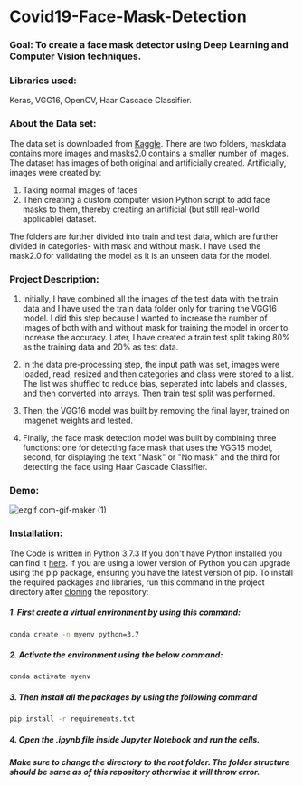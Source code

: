 # Covid19-Face-Mask-Detection
### Goal: To create a face mask detector using Deep Learning and Computer Vision techniques.

### Libraries used: 
Keras, VGG16, OpenCV, Haar Cascade Classifier. 

### About the Data set: 
The data set is downloaded from [Kaggle](https://www.kaggle.com/niharika41298/withwithout-mask). 
There are two folders, maskdata contains more images and masks2.0 contains a smaller number of images.
The dataset has images of both original and artificially created.
Artificially, images were created by:

1. Taking normal images of faces
2. Then creating a custom computer vision Python script to add face masks to them, thereby creating an artificial 
(but still real-world applicable) dataset.

The folders are further divided into train and test data, which are further divided in categories- with mask and without mask.
I have used the mask2.0 for validating the model as it is an unseen data for the model.

### Project Description:
1. Initially, I have combined all the images of the test data with the train data and I have used the train data folder only for traning the VGG16 model.
I did this step because I wanted to increase the number of images of both with and without mask for training the model in order to increase the accuracy.
Later, I have created a train test split taking 80% as the training data and 20% as test data.

2. In the data pre-processing step, the input path was set, images were loaded, read, resized and then categories and class were stored to a list. The list was shuffled
to reduce bias, seperated into labels and classes, and then converted into arrays. Then train test split was performed. 

3. Then, the VGG16 model was built by removing the final layer, trained on imagenet weights and tested.

4. Finally, the face mask detection model was built by combining three functions: one for detecting face mask that uses the 
VGG16 model, second, for displaying the text "Mask" or "No mask" and the third for detecting the face using Haar Cascade Classifier.

### Demo:

![ezgif com-gif-maker (1)](https://user-images.githubusercontent.com/75041273/137604890-d25b6691-326d-4f6f-b90f-6e57ddeaf357.gif)

### Installation:
The Code is written in Python 3.7.3 If you don't have Python installed you can find it [here](https://www.python.org/downloads/). If you are using a lower version of Python you can upgrade using the pip package, ensuring you have the latest version of pip. To install the required packages and libraries, run this command in the project directory after [cloning](https://www.howtogeek.com/451360/how-to-clone-a-github-repository/) the repository:

##### 1. First create a virtual environment by using this command:
```bash
conda create -n myenv python=3.7
```
##### 2. Activate the environment using the below command:
```bash
conda activate myenv
```
##### 3. Then install all the packages by using the following command
```bash
pip install -r requirements.txt
```
##### 4. Open the .ipynb file inside Jupyter Notebook and run the cells.

##### Make sure to change the directory to the root folder. The folder structure should be same as of this repository otherwise it will throw error. 

 
